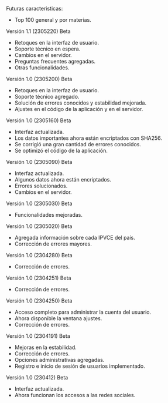 Futuras caracteristicas:
- Top 100 general y por materias. 

Versión 1.1 (2305220) Beta
- Retoques en la interfaz de usuario. 
- Soporte técnico en espera.
- Cambios en el servidor.
- Preguntas frecuentes agregadas.
- Otras funcionalidades.

Versión 1.0 (2305200) Beta
- Retoques en la interfaz de usuario. 
- Soporte técnico agregado. 
- Solución de errores conocidos y estabilidad mejorada.
- Ajustes en el código de la aplicación y en el servidor.  

Versión 1.0 (2305160) Beta
- Interfaz actualizada. 
- Los datos importantes ahora están encriptados con SHA256. 
- Se corrigió una gran cantidad de errores conocidos. 
- Se optimizó el código de la aplicación. 

 Versión 1.0 (2305090) Beta
- Interfaz actualizada. 
- Algunos datos ahora están encriptados. 
- Errores solucionados. 
- Cambios en el servidor. 

 Versión 1.0 (2305030) Beta
- Funcionalidades mejoradas. 

 Versión 1.0 (2305020) Beta
- Agregada información sobre cada IPVCE del país. 
- Corrección de errores mayores. 

 Versión 1.0 (2304280) Beta
- Corrección de errores. 

 Versión 1.0 (2304251) Beta 
- Corrección de errores. 

 Versión 1.0 (2304250) Beta 
- Acceso completo para administrar la cuenta del usuario.
- Ahora disponible la ventana ajustes. 
- Corrección de errores. 


 Versión 1.0 (2304191) Beta

- Mejoras en la estabilidad. 
- Corrección de errores. 
- Opciones administrativas agregadas. 
- Registro e inicio de sesión de usuarios implementado.

 Versión 1.0 (230412) Beta

- Interfaz actualizada.
- Ahora funcionan los accesos a las redes sociales.

